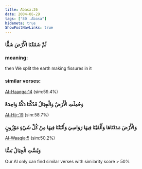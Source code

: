 ```yaml
---
title: Abasa:26
date: 2004-06-29
tags: ["80 .Abasa"]
hidemeta: true 
ShowPostNavLinks: true 
---
```

### ثُمَّ شَقَقْنَا الْأَرْضَ شَقًّا
### meaning: 
then We split the earth making fissures in it
### similar verses: 

[Al-Haaqqa:14](/69/14) (sim:59.4%)

### وَحُمِلَتِ الْأَرْضُ وَالْجِبَالُ فَدُكَّتَا دَكَّةً وَاحِدَةً

[Al-Hijr:19](/15/19) (sim:58.7%)

### وَالْأَرْضَ مَدَدْنَاهَا وَأَلْقَيْنَا فِيهَا رَوَاسِيَ وَأَنْبَتْنَا فِيهَا مِنْ كُلِّ شَيْءٍ مَوْزُونٍ

[Al-Waaqia:5](/56/5) (sim:50.2%)

### وَبُسَّتِ الْجِبَالُ بَسًّا

Our AI only can find similar verses with similarity score > 50% 

